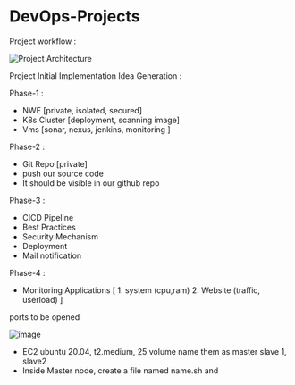# DevOps-Projects

Project workflow :

![Project Architecture](https://github.com/user-attachments/assets/3385096c-bfd9-451b-b655-3c6a8276519a)

Project Initial Implementation Idea Generation :

Phase-1 :
  
  - NWE [private, isolated, secured]
  - K8s Cluster [deployment, scanning image]
  -  Vms [sonar, nexus, jenkins, monitoring ]

Phase-2 :

  - Git Repo [private]
  - push our source code
  - It should be visible in our github repo


Phase-3 :

  - CICD Pipeline
  - Best Practices
  - Security Mechanism
  - Deployment
  - Mail notification

Phase-4 :

  - Monitoring Applications [ 1. system (cpu,ram) 2. Website (traffic, userload) ]


ports to be opened

![image](https://github.com/user-attachments/assets/b8be43b7-cabb-4baf-8ce7-64b9543232fe)


- EC2 ubuntu 20.04, t2.medium, 25 volume name them as master slave 1, slave2
- Inside Master node, create a file named name.sh and 
